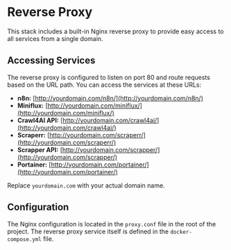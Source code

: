 # Reverse Proxy

This stack includes a built-in Nginx reverse proxy to provide easy access to all services from a single domain.

## Accessing Services

The reverse proxy is configured to listen on port 80 and route requests based on the URL path. You can access the services at these URLs:

*   **n8n:** [http://yourdomain.com/n8n/](http://yourdomain.com/n8n/)
*   **Miniflux:** [http://yourdomain.com/miniflux/](http://yourdomain.com/miniflux/)
*   **Crawl4AI API:** [http://yourdomain.com/crawl4ai/](http://yourdomain.com/crawl4ai/)
*   **Scraperr:** [http://yourdomain.com/scraperr/](http://yourdomain.com/scraperr/)
*   **Scrapper API:** [http://yourdomain.com/scrapper/](http://yourdomain.com/scrapper/)
*   **Portainer:** [http://yourdomain.com/portainer/](http://yourdomain.com/portainer/)

Replace `yourdomain.com` with your actual domain name.

## Configuration

The Nginx configuration is located in the `proxy.conf` file in the root of the project. The reverse proxy service itself is defined in the `docker-compose.yml` file.